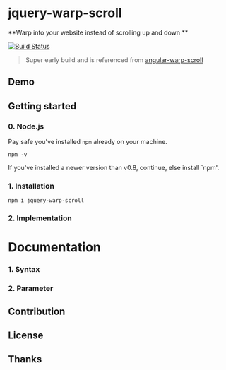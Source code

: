 # jquery-warp-scroll

**Warp into your website  instead of scrolling up and down **

[![Build Status](https://travis-ci.org/nextlevelshit/jquery-warp-scroll.svg?branch=master)](https://travis-ci.org/nextlevelshit/jquery-warp-scroll)

> Super early build and is referenced from [angular-warp-scroll](//github.com/nextlevelshit/angular-warp-scroll)

## Demo

## Getting started

### 0. Node.js

Pay safe you've installed `npm` already on your machine.

```
npm -v
```

If you've installed a newer version than v0.8, continue, else install `npm'.

### 1. Installation

```
npm i jquery-warp-scroll
```

### 2. Implementation

# Documentation

### 1. Syntax

### 2. Parameter

## Contribution

## License

## Thanks
